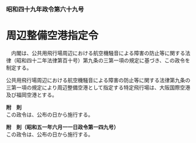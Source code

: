 ### 昭和四十九年政令第六十九号  
# 周辺整備空港指定令  
　内閣は、公共用飛行場周辺における航空機騒音による障害の防止等に関する法律（昭和四十二年法律第百十号）第九条の三第一項の規定に基づき、この政令を制定する。  
  
公共用飛行場周辺における航空機騒音による障害の防止等に関する法律第九条の三第一項の規定により周辺整備空港として指定する特定飛行場は、大阪国際空港及び福岡空港とする。  
  
**附　則**  
この政令は、公布の日から施行する。  
  
**附　則（昭和五一年六月一一日政令第一四九号）**  
この政令は、公布の日から施行する。  
  
